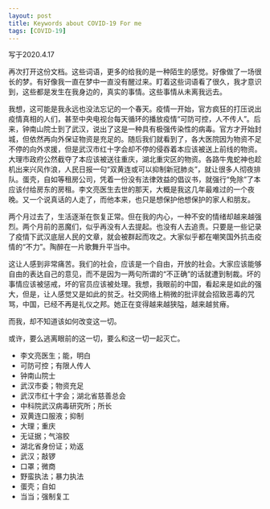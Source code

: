 ```yaml
---
layout: post
title: Keywords about COVID-19 For me
tags: [COVID-19]
---
```


写于2020.4.17  

再次打开这份文档。这些词语，更多的给我的是一种陌生的感觉。好像做了一场很长的梦。有好像我一直在梦中一直没有醒过来。盯着这些词语看了很久，我才意识到，这些都是发生在我身边的，真实的事情。这些事情从未离我远去。  

我想，这可能是我永远也没法忘记的一个春天。疫情一开始，官方疯狂的打压说出疫情真相的人们，甚至中央电视台每天循环的播放疫情“可防可控，人不传人”。后来，钟南山院士到了武汉，说出了这是一种具有极强传染性的病毒。官方才开始封城，但依然再向外保证物资是充足的。随后我们就看到了，各大医院因为物资不足不停的向外求援，但是武汉市红十字会却不停的侵吞着本应该被送上前线的物资。大理市政府公然截夺了本应该被送往重庆，湖北重灾区的物资。各路牛鬼蛇神也趁机出来兴风作浪，人民日报一句“双黄连或可以抑制新冠肺炎”，就让很多人彻夜排队。蛋壳，自如等租房公司，凭着一份没有法律效益的倡议书，就强行“免除”了本应该付给房东的房租。李文亮医生去世的那天，大概是我这几年最难过的一个夜晚。又一个说真话的人走了，而他本来，也只是想保护他想保护的家人和朋友。  

两个月过去了，生活逐渐在恢复正常。但在我的内心，一种不安的情绪却越来越强烈。两个月前的恶魔们，似乎再没有人去提起。也没有人去追责。只要是一些记录了疫情下武汉底层人民的文章，就会被群起而攻之。大家似乎都在嘲笑国外抗击疫情的“不力”。陶醉在一片歌舞升平当中。  

这让人感到非常痛苦。我们的社会，应该是一个自由，开放的社会。大家应该能够自由的表达自己的意见，而不是因为一两句所谓的“不正确”的话就遭到制裁。坏的事情应该被惩戒，坏的官员应该被处理。我想，我眼前的中国，看起来是如此的强大，但是，让人感觉又是如此的贫乏。社交网络上稍微的批评就会招致恶毒的咒骂，中国，已经不再是礼仪之邦。她正在变得越来越狭隘，越来越贫瘠。

而我，却不知道该如何改变这一切。

或许，要么逃离眼前的这一切，要么和这一切一起灭亡。

- 李文亮医生；能，明白
- 可防可控；有限人传人
- 钟南山院士
- 武汉市委；物资充足
- 武汉市红十字会；湖北省慈善总会
- 中科院武汉病毒研究所；所长
- 双黄连口服液；抑制
- 大理；重庆
- 无证据；气溶胶
- 湖北省身份证；劝返
- 武汉；敲锣
- 口罩；微商
- 野蛮执法；暴力执法
- 蛋壳；自如
- 当当；强制复工